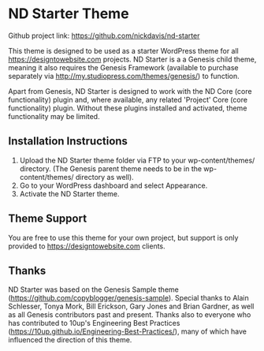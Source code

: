 # ND Starter Theme

Github project link: https://github.com/nickdavis/nd-starter

This theme is designed to be used as a starter WordPress theme for all https://designtowebsite.com projects. ND Starter is a a Genesis child theme, meaning it also requires the Genesis Framework (available to purchase separately via http://my.studiopress.com/themes/genesis/) to function.

Apart from Genesis, ND Starter is designed to work with the ND Core (core functionality) plugin and, where available, any related 'Project' Core (core functionality) plugin. Without these plugins installed and activated, theme functionality may be limited.

## Installation Instructions

1. Upload the ND Starter theme folder via FTP to your wp-content/themes/ directory. (The Genesis parent theme needs to be in the wp-content/themes/ directory as well).
2. Go to your WordPress dashboard and select Appearance.
3. Activate the ND Starter theme.

## Theme Support

You are free to use this theme for your own project, but support is only provided to https://designtowebsite.com clients.

## Thanks

ND Starter was based on the Genesis Sample theme (https://github.com/copyblogger/genesis-sample). Special thanks to Alain Schlesser, Tonya Mork, Bill Erickson, Gary Jones and Brian Gardner, as well as all Genesis contributors past and present. Thanks also to everyone who has contributed to 10up's Engineering Best Practices (https://10up.github.io/Engineering-Best-Practices/), many of which have influenced the direction of this theme.